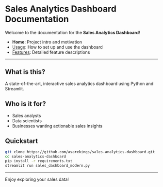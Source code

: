 # Sales Analytics Dashboard Documentation

Welcome to the documentation for the **Sales Analytics Dashboard**!

- **Home**: Project intro and motivation
- [Usage](usage.md): How to set up and use the dashboard
- [Features](features.md): Detailed feature descriptions

---

## What is this?

A state-of-the-art, interactive sales analytics dashboard using Python and Streamlit.

## Who is it for?

- Sales analysts
- Data scientists
- Businesses wanting actionable sales insights

## Quickstart

```bash
git clone https://github.com/asarekings/sales-analytics-dashboard.git
cd sales-analytics-dashboard
pip install -r requirements.txt
streamlit run sales_dashboard_modern.py
```

---

Enjoy exploring your sales data!